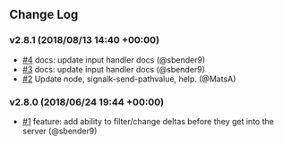 ## Change Log

### v2.8.1 (2018/08/13 14:40 +00:00)
- [#4](https://github.com/SignalK/node-red-embedded/pull/4) docs: update input handler docs (@sbender9)
- [#3](https://github.com/SignalK/node-red-embedded/pull/3) docs: update input handler docs (@sbender9)
- [#2](https://github.com/SignalK/node-red-embedded/pull/2) Update node, signalk-send-pathvalue, help. (@MatsA)

### v2.8.0 (2018/06/24 19:44 +00:00)
- [#1](https://github.com/SignalK/node-red-embedded/pull/1) feature: add ability to filter/change deltas before they get into the server (@sbender9)
